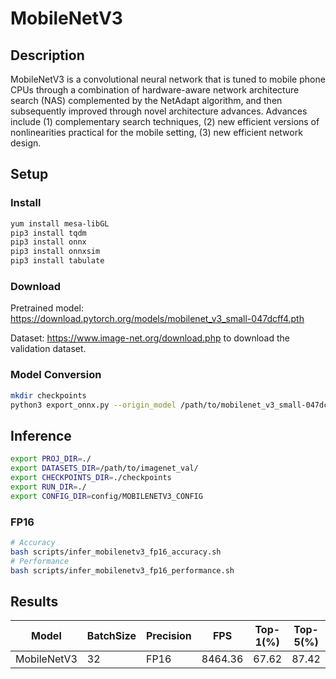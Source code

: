 # MobileNetV3

## Description
MobileNetV3 is a convolutional neural network that is tuned to mobile phone CPUs through a combination of hardware-aware network architecture search (NAS) complemented by the NetAdapt algorithm, and then subsequently improved through novel architecture advances. Advances include (1) complementary search techniques, (2) new efficient versions of nonlinearities practical for the mobile setting, (3) new efficient network design.

## Setup

### Install
```bash
yum install mesa-libGL
pip3 install tqdm
pip3 install onnx
pip3 install onnxsim
pip3 install tabulate
```

### Download
Pretrained model: <https://download.pytorch.org/models/mobilenet_v3_small-047dcff4.pth>

Dataset: <https://www.image-net.org/download.php> to download the validation dataset.

### Model Conversion
```bash
mkdir checkpoints
python3 export_onnx.py --origin_model /path/to/mobilenet_v3_small-047dcff4.pth --output_model checkpoints/mobilenetv3.onnx
```

## Inference
```bash
export PROJ_DIR=./
export DATASETS_DIR=/path/to/imagenet_val/
export CHECKPOINTS_DIR=./checkpoints
export RUN_DIR=./
export CONFIG_DIR=config/MOBILENETV3_CONFIG
```
### FP16

```bash
# Accuracy
bash scripts/infer_mobilenetv3_fp16_accuracy.sh
# Performance
bash scripts/infer_mobilenetv3_fp16_performance.sh
```



## Results

Model       | BatchSize | Precision|   FPS    | Top-1(%) | Top-5(%)
------------|-----------|----------|----------|----------|--------
MobileNetV3 |    32     |   FP16   | 8464.36  |  67.62   | 87.42

